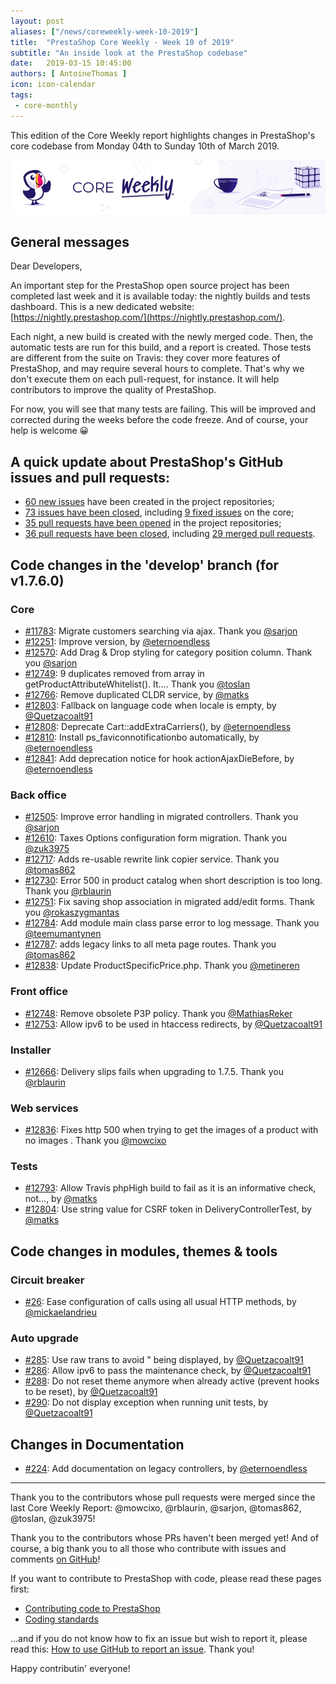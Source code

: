 ```yaml
---
layout: post
aliases: ["/news/coreweekly-week-10-2019"]
title:  "PrestaShop Core Weekly - Week 10 of 2019"
subtitle: "An inside look at the PrestaShop codebase"
date:   2019-03-15 10:45:00
authors: [ AntoineThomas ]
icon: icon-calendar
tags:
 - core-monthly
---
```


This edition of the Core Weekly report highlights changes in PrestaShop's core codebase from Monday 04th to Sunday 10th of March 2019.

![Core Weekly banner](/assets/images/2018/12/banner-core-weekly.jpg)


## General messages

Dear Developers,

An important step for the PrestaShop open source project has been completed last week and it is available today: the nightly builds and tests dashboard. This is a new dedicated website: [https://nightly.prestashop.com/](https://nightly.prestashop.com/).

Each night, a new build is created with the newly merged code. Then, the automatic tests are run for this build, and a report is created. Those tests are different from the suite on Travis: they cover more features of PrestaShop, and may require several hours to complete. That's why we don't execute them on each pull-request, for instance. 
It will help contributors to improve the quality of PrestaShop.

For now, you will see that many tests are failing. This will be improved and corrected during the weeks before the code freeze. And of course, your help is welcome 😀


## A quick update about PrestaShop's GitHub issues and pull requests:

- [60 new issues](https://github.com/search?q=org%3APrestaShop+is%3Apublic++-repo%3Aprestashop%2Fprestashop.github.io++is%3Aissue+created%3A2019-03-04..2019-03-10) have been created in the project repositories;
- [73 issues have been closed](https://github.com/search?q=org%3APrestaShop+is%3Apublic++-repo%3Aprestashop%2Fprestashop.github.io++is%3Aissue+closed%3A2019-03-04..2019-03-10), including [9 fixed issues](https://github.com/search?q=org%3APrestaShop+is%3Apublic++-repo%3Aprestashop%2Fprestashop.github.io++is%3Aissue+label%3Afixed+closed%3A2019-03-04..2019-03-10) on the core;
- [35 pull requests have been opened](https://github.com/search?q=org%3APrestaShop+is%3Apublic++-repo%3Aprestashop%2Fprestashop.github.io++is%3Apr+created%3A2019-03-04..2019-03-10) in the project repositories;
- [36 pull requests have been closed](https://github.com/search?q=org%3APrestaShop+is%3Apublic++-repo%3Aprestashop%2Fprestashop.github.io++is%3Apr+closed%3A2019-03-04..2019-03-10), including [29 merged pull requests](https://github.com/search?q=org%3APrestaShop+is%3Apublic++-repo%3Aprestashop%2Fprestashop.github.io++is%3Apr+merged%3A2019-03-04..2019-03-10).

## Code changes in the 'develop' branch (for v1.7.6.0)

### Core

* [#11783](https://github.com/PrestaShop/PrestaShop/pull/11783): Migrate customers searching via ajax. Thank you [@sarjon](https://github.com/sarjon)
* [#12251](https://github.com/PrestaShop/PrestaShop/pull/12251): Improve version, by [@eternoendless](https://github.com/eternoendless)
* [#12570](https://github.com/PrestaShop/PrestaShop/pull/12570): Add Drag & Drop styling for category position column. Thank you [@sarjon](https://github.com/sarjon)
* [#12749](https://github.com/PrestaShop/PrestaShop/pull/12749): 9 duplicates removed from array in getProductAttributeWhitelist(). It…. Thank you [@toslan](https://github.com/toslan)
* [#12766](https://github.com/PrestaShop/PrestaShop/pull/12766): Remove duplicated CLDR service, by [@matks](https://github.com/matks)
* [#12803](https://github.com/PrestaShop/PrestaShop/pull/12803): Fallback on language code when locale is empty, by [@Quetzacoalt91](https://github.com/Quetzacoalt91)
* [#12808](https://github.com/PrestaShop/PrestaShop/pull/12808): Deprecate Cart::addExtraCarriers(), by [@eternoendless](https://github.com/eternoendless)
* [#12810](https://github.com/PrestaShop/PrestaShop/pull/12810): Install ps_faviconnotificationbo automatically, by [@eternoendless](https://github.com/eternoendless)
* [#12841](https://github.com/PrestaShop/PrestaShop/pull/12841): Add deprecation notice for hook actionAjaxDieBefore, by [@eternoendless](https://github.com/eternoendless)


### Back office

* [#12505](https://github.com/PrestaShop/PrestaShop/pull/12505): Improve error handling in migrated controllers. Thank you [@sarjon](https://github.com/sarjon)
* [#12610](https://github.com/PrestaShop/PrestaShop/pull/12610): Taxes Options configuration form migration. Thank you [@zuk3975](https://github.com/zuk3975)
* [#12717](https://github.com/PrestaShop/PrestaShop/pull/12717): Adds re-usable rewrite link copier service. Thank you [@tomas862](https://github.com/tomas862)
* [#12730](https://github.com/PrestaShop/PrestaShop/pull/12730): Error 500 in product catalog when short description is too long. Thank you [@rblaurin](https://github.com/rblaurin)
* [#12751](https://github.com/PrestaShop/PrestaShop/pull/12751): Fix saving shop association in migrated add/edit forms. Thank you [@rokaszygmantas](https://github.com/rokaszygmantas)
* [#12784](https://github.com/PrestaShop/PrestaShop/pull/12784): Add module main class parse error to log message. Thank you [@teemumantynen](https://github.com/teemumantynen)
* [#12787](https://github.com/PrestaShop/PrestaShop/pull/12787): adds legacy links to all meta page routes. Thank you [@tomas862](https://github.com/tomas862)
* [#12838](https://github.com/PrestaShop/PrestaShop/pull/12838): Update ProductSpecificPrice.php. Thank you [@metineren](https://github.com/metineren)


### Front office

* [#12748](https://github.com/PrestaShop/PrestaShop/pull/12748): Remove obsolete P3P policy. Thank you [@MathiasReker](https://github.com/MathiasReker)
* [#12753](https://github.com/PrestaShop/PrestaShop/pull/12753): Allow ipv6 to be used in htaccess redirects, by [@Quetzacoalt91](https://github.com/Quetzacoalt91)


### Installer

* [#12666](https://github.com/PrestaShop/PrestaShop/pull/12666): Delivery slips fails when upgrading to 1.7.5. Thank you [@rblaurin](https://github.com/rblaurin)


### Web services

* [#12836](https://github.com/PrestaShop/PrestaShop/pull/12836): Fixes http 500 when trying to get the images of a product with no images . Thank you [@mowcixo](https://github.com/mowcixo)


### Tests

* [#12793](https://github.com/PrestaShop/PrestaShop/pull/12793): Allow Travis phpHigh build to fail as it is an informative check, not…, by [@matks](https://github.com/matks)
* [#12804](https://github.com/PrestaShop/PrestaShop/pull/12804): Use string value for CSRF token in DeliveryControllerTest, by [@matks](https://github.com/matks)


## Code changes in modules, themes & tools

### Circuit breaker

* [#26](https://github.com/PrestaShop/circuit-breaker/pull/26): Ease configuration of calls using all usual HTTP methods, by [@mickaelandrieu](https://github.com/mickaelandrieu)


### Auto upgrade

* [#285](https://github.com/PrestaShop/autoupgrade/pull/285): Use raw trans to avoid &quot; being displayed, by [@Quetzacoalt91](https://github.com/Quetzacoalt91)
* [#286](https://github.com/PrestaShop/autoupgrade/pull/286): Allow ipv6 to pass the maintenance check, by [@Quetzacoalt91](https://github.com/Quetzacoalt91)
* [#288](https://github.com/PrestaShop/autoupgrade/pull/288): Do not reset theme anymore when already active (prevent hooks to be reset), by [@Quetzacoalt91](https://github.com/Quetzacoalt91)
* [#290](https://github.com/PrestaShop/autoupgrade/pull/290): Do not display exception when running unit tests, by [@Quetzacoalt91](https://github.com/Quetzacoalt91)


## Changes in Documentation

* [#224](https://github.com/PrestaShop/docs/pull/224): Add documentation on legacy controllers, by [@eternoendless](https://github.com/eternoendless)


<hr />

Thank you to the contributors whose pull requests were merged since the last Core Weekly Report: @mowcixo, @rblaurin, @sarjon, @tomas862, @toslan, @zuk3975!

Thank you to the contributors whose PRs haven't been merged yet! And of course, a big thank you to all those who contribute with issues and comments [on GitHub](https://github.com/PrestaShop/PrestaShop)!

If you want to contribute to PrestaShop with code, please read these pages first:

 * [Contributing code to PrestaShop](https://devdocs.prestashop.com/1.7/contribute/contribution-guidelines/)
 * [Coding standards](https://devdocs.prestashop.com/1.7/development/coding-standards/)

...and if you do not know how to fix an issue but wish to report it, please read this: [How to use GitHub to report an issue](https://devdocs.prestashop.com/1.7/contribute/contribute-reporting-issues/). Thank you!

Happy contributin' everyone!
